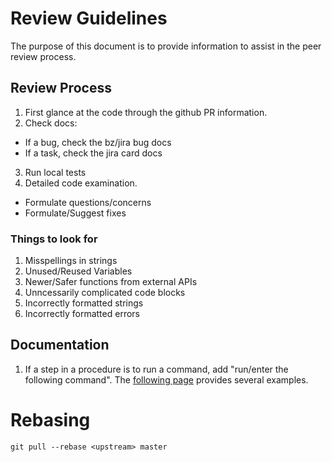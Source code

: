 # Review Guidelines

The purpose of this document is to provide information to assist in the peer review process.


## Review Process

1. First glance at the code through the github PR information.
2. Check docs:
- If a bug, check the bz/jira bug docs
- If a task, check the jira card docs
3. Run local tests
4. Detailed code examination.
- Formulate questions/concerns
- Formulate/Suggest fixes


### Things to look for

1. Misspellings in strings
2. Unused/Reused Variables
3. Newer/Safer functions from external APIs
4. Unncessarily complicated code blocks
5. Incorrectly formatted strings
6. Incorrectly formatted errors


## Documentation


1. If a step in a procedure is to run a command, add "run/enter the following command". The [following page](https://github.com/openshift/openshift-docs/blob/main/contributing_to_docs/doc_guidelines.adoc#code-blocks-command-syntax-and-example-output) provides several examples.


# Rebasing

`git pull --rebase <upstream> master`